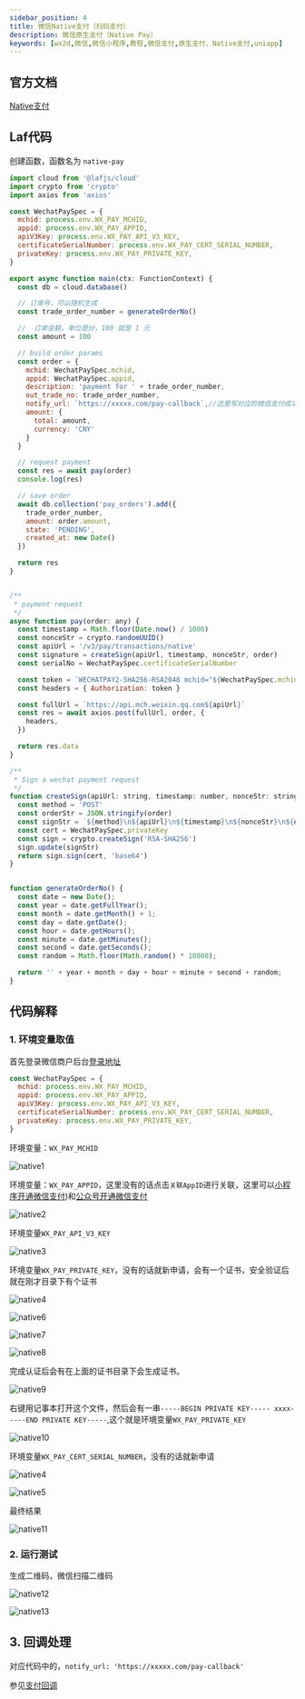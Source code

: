 ```yaml
---
sidebar_position: 4
title: 微信Native支付（扫码支付）
description: 微信原生支付（Native Pay）
keywords: [wx2d,微信,微信小程序,教程,微信支付,原生支付，Native支付,uniapp]
---
```



## 官方文档

[Native支付](https://pay.weixin.qq.com/static/product/product_intro.shtml?name=native)

## Laf代码

创建函数，函数名为 `native-pay`

```js
import cloud from '@lafjs/cloud'
import crypto from 'crypto'
import axios from 'axios'

const WechatPaySpec = {
  mchid: process.env.WX_PAY_MCHID,
  appid: process.env.WX_PAY_APPID,
  apiV3Key: process.env.WX_PAY_API_V3_KEY,
  certificateSerialNumber: process.env.WX_PAY_CERT_SERIAL_NUMBER,
  privateKey: process.env.WX_PAY_PRIVATE_KEY,
}

export async function main(ctx: FunctionContext) {
  const db = cloud.database()

  // 订单号，可以随机生成
  const trade_order_number = generateOrderNo()

  //  订单金额，单位是分，100 就是 1 元
  const amount = 100

  // build order params
  const order = {
    mchid: WechatPaySpec.mchid,
    appid: WechatPaySpec.appid,
    description: 'payment for ' + trade_order_number,
    out_trade_no: trade_order_number,
    notify_url: `https://xxxxx.com/pay-callback`,//这里写对应的微信支付成功回调地址
    amount: {
      total: amount,
      currency: 'CNY'
    }
  }

  // request payment
  const res = await pay(order)
  console.log(res)

  // save order
  await db.collection('pay_orders').add({
    trade_order_number,
    amount: order.amount,
    state: 'PENDING',
    created_at: new Date()
  })

  return res
}


/**
 * payment request
 */
async function pay(order: any) {
  const timestamp = Math.floor(Date.now() / 1000)
  const nonceStr = crypto.randomUUID()
  const apiUrl = '/v3/pay/transactions/native'
  const signature = createSign(apiUrl, timestamp, nonceStr, order)
  const serialNo = WechatPaySpec.certificateSerialNumber

  const token = `WECHATPAY2-SHA256-RSA2048 mchid="${WechatPaySpec.mchid}",nonce_str="${nonceStr}",timestamp="${timestamp}",signature="${signature}",serial_no="${serialNo}"`
  const headers = { Authorization: token }

  const fullUrl = `https://api.mch.weixin.qq.com${apiUrl}`
  const res = await axios.post(fullUrl, order, {
    headers,
  })

  return res.data
}

/**
 * Sign a wechat payment request
 */
function createSign(apiUrl: string, timestamp: number, nonceStr: string, order: any) {
  const method = 'POST'
  const orderStr = JSON.stringify(order)
  const signStr = `${method}\n${apiUrl}\n${timestamp}\n${nonceStr}\n${orderStr}\n`
  const cert = WechatPaySpec.privateKey
  const sign = crypto.createSign('RSA-SHA256')
  sign.update(signStr)
  return sign.sign(cert, 'base64')
}


function generateOrderNo() {
  const date = new Date();
  const year = date.getFullYear();
  const month = date.getMonth() + 1;
  const day = date.getDate();
  const hour = date.getHours();
  const minute = date.getMinutes();
  const second = date.getSeconds();
  const random = Math.floor(Math.random() * 10000);

  return '' + year + month + day + hour + minute + second + random;
}

```


## 代码解释

### 1. 环境变量取值
首先登录微信商户后台[登录地址](https://pay.weixin.qq.com/)
```js
const WechatPaySpec = {
  mchid: process.env.WX_PAY_MCHID,
  appid: process.env.WX_PAY_APPID,
  apiV3Key: process.env.WX_PAY_API_V3_KEY,
  certificateSerialNumber: process.env.WX_PAY_CERT_SERIAL_NUMBER,
  privateKey: process.env.WX_PAY_PRIVATE_KEY,
}
```
环境变量：`WX_PAY_MCHID`

![native1](img/native-pay/native1.png)

环境变量：`WX_PAY_APPID`，这里没有的话点击`关联AppID`进行关联，这里可以[小程序开通微信支付](/docs/wechat-pay/mini-program-pay))和[公众号开通微信支付](/docs/wechat-pay/offical-accounts-pay)

![native2](img/native-pay/native2.png)

环境变量`WX_PAY_API_V3_KEY`

![native3](img/native-pay/native3.png)


环境变量`WX_PAY_PRIVATE_KEY`，没有的话就新申请，会有一个证书，安全验证后就在刚才目录下有个证书

![native4](img/native-pay/native4.png)

![native6](img/native-pay/native6.png)

![native7](img/native-pay/native7.png)

![native8](img/native-pay/native8.png)

完成认证后会有在上面的证书目录下会生成证书。

![native9](img/native-pay/native9.png)

右键用记事本打开这个文件，然后会有一串`-----BEGIN PRIVATE KEY----- xxxx-----END PRIVATE KEY-----`,这个就是环境变量`WX_PAY_PRIVATE_KEY`

![native10](img/native-pay/native10.png)



环境变量`WX_PAY_CERT_SERIAL_NUMBER`，没有的话就新申请

![native4](img/native-pay/native4.png)

![native5](img/native-pay/native5.png)

最终结果

![native11](img/native-pay/native11.png)

### 2. 运行测试

生成二维码，微信扫描二维码

![native12](img/native-pay/native12.png)

![native13](img/native-pay/native13.png)


## 3. 回调处理

对应代码中的，`notify_url: 'https://xxxxx.com/pay-callback'`

参见[支付回调](/docs/wechat-pay/pay-calllbak)



  
 
 
